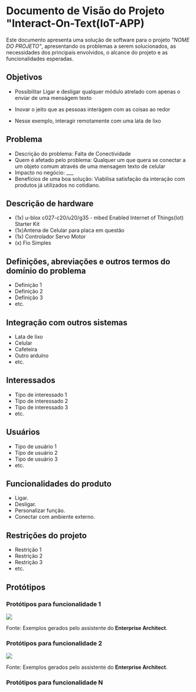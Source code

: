 # Documento de Visão do Projeto "Interact-On-Text(IoT-APP) 

Este documento apresenta uma solução de software para o projeto *"NOME DO PROJETO"*, 
apresentando os problemas a serem solucionados, as necessidades dos principais envolvidos, o alcance do projeto e as funcionalidades esperadas.

## Objetivos

* Possibilitar Ligar e desligar qualquer módulo atrelado com apenas o enviar de uma menságem texto
* Inovar o jeito que as pessoas interágem com as coisas ao redor

* Nesse exemplo, interagir remotamente com uma lata de lixo


## Problema

* Descrição do problema: Falta de Conectividade
* Quem é afetado pelo problema: Qualquer um que quera se conectar a um objeto comum através de uma mensagem texto de celular
* Impacto no negócio: ___
* Benefícios de uma boa solução: Viabilisa satisfação da interação com produtos já utilizados no cotidiano.

## Descrição de hardware

* (1x) u-blox c027-c20/u20/g35 - mbed Enabled Internet of Things(Iot) Starter Kit
* (1x)Antena de Celular para placa em questão
* (1x) Controlador Servo Motor
* (x) Fio Simples 


## Definições, abreviações e outros termos do domínio do problema

* Definição 1
* Definição 2
* Definição 3
* etc.

## Integração com outros sistemas

* Lata de lixo
* Celular
* Cafeteira
* Outro arduíno
* etc.
 
## Interessados

* Tipo de interessado 1
* Tipo de interessado 2
* Tipo de interessado 3
* etc.

## Usuários

* Tipo de usuário 1
* Tipo de usuário 2
* Tipo de usuário 3
* etc.

## Funcionalidades do produto

* Ligar.
* Desligar.
* Personalizar função.
* Conectar com ambiente externo.
## Restrições do projeto

* Restrição 1
* Restrição 2
* Restrição 3
* etc.

## Protótipos

### Protótipos para funcionalidade 1

![](proto1.png)

Fonte: Exemplos gerados pelo assistente do **Enterprise Architect**.

### Protótipos para funcionalidade 2

![](proto2.png)

Fonte: Exemplos gerados pelo assistente do **Enterprise Architect**.

### Protótipos para funcionalidade N
